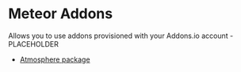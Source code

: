 # Meteor Addons

Allows you to use addons provisioned with your Addons.io account - PLACEHOLDER

* [Atmosphere package](https://atmospherejs.com/package/addons)
